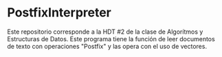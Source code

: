 # PostfixInterpreter
Este repositorio corresponde a la HDT #2 de la clase de Algorítmos y Estructuras de Datos. Este programa tiene la función de leer documentos de texto con operaciones "Postfix" y las opera con el uso de vectores.

